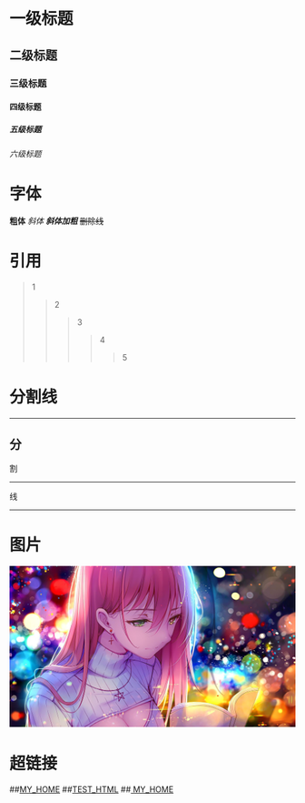 # 一级标题
## 二级标题
### 三级标题
#### 四级标题
##### 五级标题
###### 六级标题

# 字体
**粗体**
*斜体*
***斜体加粗***
~~删除线~~

# 引用
>1
>>2
>>>3
>>>>4
>>>>>5

# 分割线
---
分
----
割
***
线
****

# 图片
![图片](beauty.jpg)

# 超链接
##[MY_HOME](https://github.com/YEGUIWU)
##[TEST_HTML](index.html)
##<a href="www.baidu.com" target="666"> MY_HOME</a>
